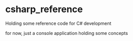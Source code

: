 # csharp_reference

Holding some reference code for C# development

for now, just a console application holding some concepts
